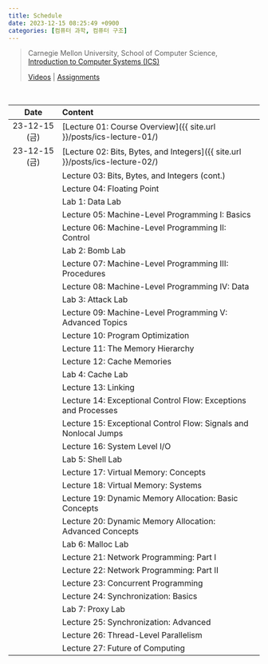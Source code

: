 ```yaml
---
title: Schedule
date: 2023-12-15 08:25:49 +0900
categories: [컴퓨터 과학, 컴퓨터 구조]
---
```


> Carnegie Mellon University, School of Computer Science,  
> [Introduction to Computer Systems (ICS)](https://www.cs.cmu.edu/afs/cs/academic/class/15213-s18/www/index.html)
>
> [Videos](https://scs.hosted.panopto.com/Panopto/Pages/Sessions/List.aspx#folderID=%22b96d90ae-9871-4fae-91e2-b1627b43e25e%22&view=0&sortColumn=1&sortAscending=true) \| [Assignments](http://csapp.cs.cmu.edu/3e/labs.html)

<br>

|     Date      | Content                                                                       |
| :-----------: | :---------------------------------------------------------------------------- |
| 23-12-15 (금) | [Lecture 01: Course Overview]({{ site.url }}/posts/ics-lecture-01/)           |
| 23-12-15 (금) | [Lecture 02: Bits, Bytes, and Integers]({{ site.url }}/posts/ics-lecture-02/) |
|               | Lecture 03: Bits, Bytes, and Integers (cont.)                                 |
|               | Lecture 04: Floating Point                                                    |
|               | Lab 1: Data Lab                                                               |
|               | Lecture 05: Machine-Level Programming I: Basics                               |
|               | Lecture 06: Machine-Level Programming II: Control                             |
|               | Lab 2: Bomb Lab                                                               |
|               | Lecture 07: Machine-Level Programming III: Procedures                         |
|               | Lecture 08: Machine-Level Programming IV: Data                                |
|               | Lab 3: Attack Lab                                                             |
|               | Lecture 09: Machine-Level Programming V: Advanced Topics                      |
|               | Lecture 10: Program Optimization                                              |
|               | Lecture 11: The Memory Hierarchy                                              |
|               | Lecture 12: Cache Memories                                                    |
|               | Lab 4: Cache Lab                                                              |
|               | Lecture 13: Linking                                                           |
|               | Lecture 14: Exceptional Control Flow: Exceptions and Processes                |
|               | Lecture 15: Exceptional Control Flow: Signals and Nonlocal Jumps              |
|               | Lecture 16: System Level I/O                                                  |
|               | Lab 5: Shell Lab                                                              |
|               | Lecture 17: Virtual Memory: Concepts                                          |
|               | Lecture 18: Virtual Memory: Systems                                           |
|               | Lecture 19: Dynamic Memory Allocation: Basic Concepts                         |
|               | Lecture 20: Dynamic Memory Allocation: Advanced Concepts                      |
|               | Lab 6: Malloc Lab                                                             |
|               | Lecture 21: Network Programming: Part I                                       |
|               | Lecture 22: Network Programming: Part II                                      |
|               | Lecture 23: Concurrent Programming                                            |
|               | Lecture 24: Synchronization: Basics                                           |
|               | Lab 7: Proxy Lab                                                              |
|               | Lecture 25: Synchronization: Advanced                                         |
|               | Lecture 26: Thread-Level Parallelism                                          |
|               | Lecture 27: Future of Computing                                               |
